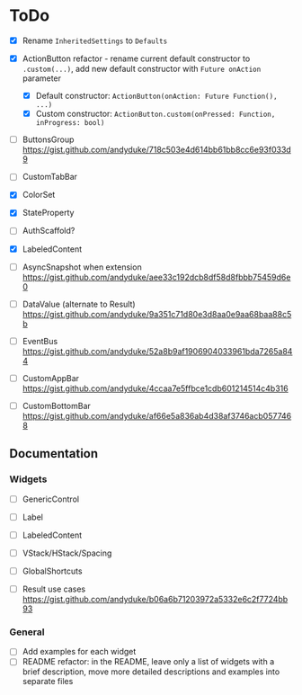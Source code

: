 
# ToDo

- [x] Rename `InheritedSettings` to `Defaults`
- [x] ActionButton refactor - rename current default constructor to `.custom(...)`, add new default constructor with `Future onAction` parameter
  - [x] Default constructor: `ActionButton(onAction: Future Function(), ...)`
  - [x] Custom constructor: `ActionButton.custom(onPressed: Function, inProgress: bool)`
- [ ] ButtonsGroup https://gist.github.com/andyduke/718c503e4d614bb61bb8cc6e93f033d9
- [ ] CustomTabBar
- [x] ColorSet
- [x] StateProperty
- [ ] AuthScaffold?
- [x] LabeledContent
- [ ] AsyncSnapshot when extension https://gist.github.com/andyduke/aee33c192dcb8df58d8fbbb75459d6e0
- [ ] DataValue (alternate to Result) https://gist.github.com/andyduke/9a351c71d80e3d8aa0e9aa68baa88c5b
- [ ] EventBus https://gist.github.com/andyduke/52a8b9af1906904033961bda7265a844
- [ ] CustomAppBar https://gist.github.com/andyduke/4ccaa7e5ffbce1cdb601214514c4b316
- [ ] CustomBottomBar https://gist.github.com/andyduke/af66e5a836ab4d38af3746acb0577468


## Documentation

### Widgets

- [ ] GenericControl
- [ ] Label
- [ ] LabeledContent
- [ ] VStack/HStack/Spacing
- [ ] GlobalShortcuts
- [ ] Result use cases https://gist.github.com/andyduke/b06a6b71203972a5332e6c2f7724bb93


### General

- [ ] Add examples for each widget
- [ ] README refactor:
      in the README, leave only a list of widgets with a brief description, move more detailed descriptions and examples into separate files
